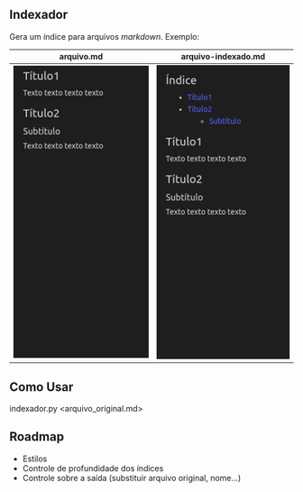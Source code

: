 ## Indexador

Gera um índice para arquivos *markdown*. Exemplo:

arquivo.md | arquivo-indexado.md
--- | ---
![alt text](/doc/img/antes.png?raw=true "Antes") | ![alt text](/doc/img/depois.png?raw=true "Depois")

## Como Usar

indexador.py <arquivo_original.md>

## Roadmap

* Estilos
* Controle de profundidade dos índices
* Controle sobre a saída (substituir arquivo original, nome...)

